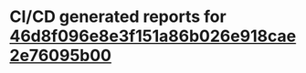 # CI/CD generated reports for [46d8f096e8e3f151a86b026e918cae2e76095b00](https://github.com/hydephp/develop/commit/46d8f096e8e3f151a86b026e918cae2e76095b00)
